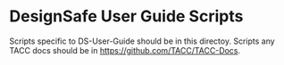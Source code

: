 # DesignSafe User Guide Scripts

Scripts specific to DS-User-Guide should be in this directoy.
Scripts any TACC docs should be in https://github.com/TACC/TACC-Docs.
